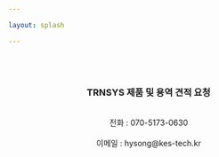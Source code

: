 ```yaml
---

layout: splash

---
```

<br>
<br>
<center><h3>TRNSYS 제품 및 용역 견적 요청</h3></center>
<br>
<center>전화 : 070-5173-0630</center>
<br>
<center>이메일 : hysong@kes-tech.kr</center>